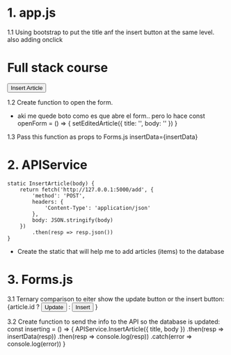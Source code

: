 

# 1. app.js
1.1 Using bootstrap to put the title anf the insert button at the same level. also adding onclick
      <div className="row">
        <div className="col">
          <h1>Full stack course</h1>
        </div>
        <div className="col">
          <button
            className='btn btn-success'
            onClick={openForm}
          >Insert Article</button>
        </div>

1.2 Create function to open the form. 
* aki me quede boto como es que abre el form.. pero lo hace
  const openForm = () => {
    setEditedArticle({ title: '', body: '' })
  }

1.3 Pass this function as props to Forms.js
insertData={insertData}


# 2. APIService

    static InsertArticle(body) {
        return fetch('http://127.0.0.1:5000/add', {
            'method': 'POST',
            headers: {
                'Content-Type': 'application/json'
            },
            body: JSON.stringify(body)
        })
            .then(resp => resp.json())
    }
* Create the static that will help me to add articles (items) to the database

# 3. Forms.js
3.1 Ternary comparison to eiter show the update button or the insert button:
                    {article.id ?
                        <button
                            onClick={updating}
                            className='btn btn-success mt-3'
                        >Update</button>
                        :
                        <button
                            onClick={inserting}
                            className='btn btn-success mt-3'
                        >Insert</button>
                    }

3.2 Create function to send the info to the API so the database is updated:
    const inserting = () => {
        APIService.InsertArticle({ title, body })
            .then(resp => insertData(resp))
            .then(resp => console.log(resp))
            .catch(error => console.log(error))
    }